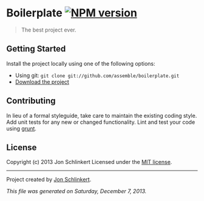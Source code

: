 # Boilerplate [![NPM version](https://badge.fury.io/js/Newfolder.png)](http://badge.fury.io/js/Newfolder)

> The best project ever.

## Getting Started

Install the project locally using one of the following options:

* Using git: `git clone git://github.com/assemble/boilerplate.git`
* [Download the project]()


## Contributing
In lieu of a formal styleguide, take care to maintain the existing coding style. Add unit tests for any new or changed functionality. Lint and test your code using [grunt][].

## License
Copyright (c) 2013 Jon Schlinkert
Licensed under the [MIT license](LICENSE-MIT).

***

Project created by [Jon Schlinkert](https://github.com/jonschlinkert).

_This file was generated on Saturday, December 7, 2013._

[grunt]: http://gruntjs.com